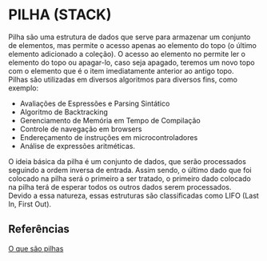 # PILHA (STACK) #

Pilha são uma estrutura de dados que serve para armazenar um conjunto de elementos, mas permite o acesso apenas ao elemento do topo (o último elemento adicionado a coleção). O acesso ao elemento no permite ler o elemento do topo ou apagar-lo, caso seja apagado, teremos um novo topo com o elemento que é o item imediatamente anterior ao antigo topo.  
Pilhas são utilizadas em diversos algoritmos para diversos fins, como exemplo:
+ Avaliações de Espressões e Parsing Sintático
+ Algoritmo de Backtracking
+ Gerenciamento de Memória em Tempo de Compilação
+ Controle de navegação em browsers
+ Endereçamento de instruções em microcontroladores
+ Análise de expressões aritméticas.

O ideia básica da pilha é um conjunto de dados, que serão processados seguindo a ordem inversa de entrada. Assim sendo, o último dado que foi colocado na pilha será o primeiro a ser tratado, o primeiro dado colocado na pilha terá de esperar todos os outros dados serem processados.  
Devido a essa natureza, essas estruturas são classificadas como LIFO (Last In, First Out).


## Referências ##
[O que são pilhas][pilhas]

[pilhas]: http://www.bosontreinamentos.com.br/estruturas-de-dados/estruturas-de-dados-pilhas/ "O que são pilhas - Bóson Treinamentos"